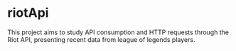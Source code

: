 # riotApi
This project aims to study API consumption and HTTP requests through the Riot API, presenting recent data from league of legends players.
